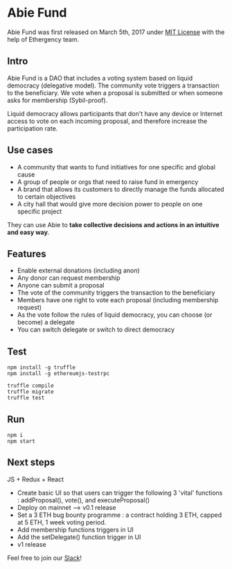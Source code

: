 # Abie Fund

Abie Fund was first released on March 5th, 2017 under [MIT License](https://github.com/AbieFund/abie/blob/master/LICENSE) with the help of Ethergency team.

## Intro

Abie Fund is a DAO that includes a voting system based on liquid democracy (delegative model). The community vote triggers a transaction to the beneficiary. We vote when a proposal is submitted or when someone asks for membership (Sybil-proof).

Liquid democracy allows participants that don't have any device or Internet access to vote on each incoming proposal, and therefore increase the participation rate. 

## Use cases

* A community that wants to fund initiatives for one specific and global cause
* A group of people or orgs that need to raise fund in emergency
* A brand that allows its customers to directly manage the funds allocated to certain objectives
* A city hall that would give more decision power to people on one specific project

They can use Abie to **take collective decisions and actions in an intuitive and easy way**.

## Features

* Enable external donations (including anon)
* Any donor can request membership
* Anyone can submit a proposal
* The vote of the community triggers the transaction to the beneficiary
* Members have one right to vote each proposal (including membership request)
* As the vote follow the rules of liquid democracy, you can choose (or become) a delegate
* You can switch delegate or switch to direct democracy

## Test

```
npm install -g truffle
npm install -g ethereumjs-testrpc
```

```
truffle compile
truffle migrate
truffle test
```

## Run

```
npm i
npm start
```

## Next steps
JS + Redux + React
* Create basic UI so that users can trigger the following 3 'vital' functions : addProposal(), vote(), and executeProposal()
* Deploy on mainnet --> v0.1 release
* Set a 3 ETH bug bounty programme : a contract holding 3 ETH, capped at 5 ETH, 1 week voting period.
* Add membership functions triggers in UI
* Add the setDelegate() function trigger in UI
* v1 release

Feel free to join our [Slack](http://slack.abie.fund)!
